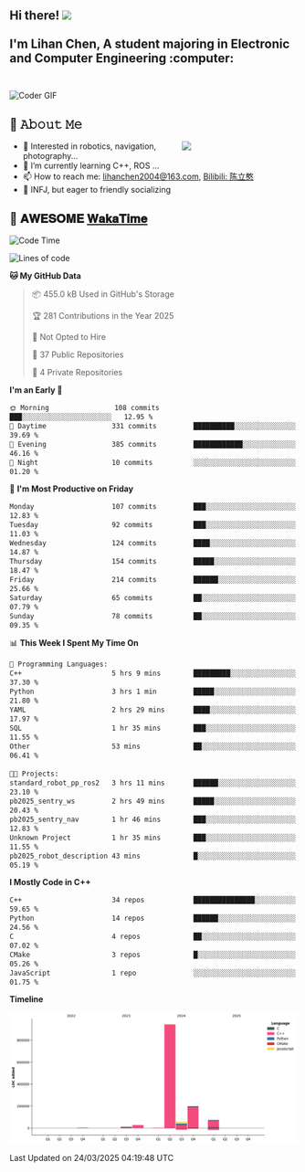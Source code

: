 <h2 align="left">
 <abc>
  <br>Hi there! <img src="https://user-images.githubusercontent.com/42378118/110234147-e3259600-7f4e-11eb-95be-0c4047144dea.gif" width="30"><br>
  <br> I'm Lihan Chen, A student majoring in Electronic and Computer Engineering :computer:<br>
  <br>
 </abc>
</h2>

<img align="center" src="https://media.giphy.com/media/SWoSkN6DxTszqIKEqv/giphy.gif" alt="Coder GIF" width="500">

## :book: 𝙰𝚋𝚘𝚞𝚝 𝙼𝚎

<img align="right" width="40%" src="https://github-readme-stats.vercel.app/api?username=LihanChen2004&show_icons=true&icon_color=CE1D2D&text_color=718096&bg_color=ffffff&hide_title=true" />

- 🌟 Interested in robotics, navigation, photography...
- 🌱 I’m currently learning C++, ROS ... 
- 📫 How to reach me: lihanchen2004@163.com, [Bilibili: 陈立憨](https://space.bilibili.com/170786212)
- 👯 INFJ, but eager to friendly socializing

## 📜 𝐀𝐖𝐄𝐒𝐎𝐌𝐄 [𝐖𝐚𝐤𝐚𝐓𝐢𝐦𝐞](https://github.com/anmol098/waka-readme-stats)

<!--START_SECTION:waka-->
![Code Time](http://img.shields.io/badge/Code%20Time-983%20hrs%2038%20mins-blue)

![Lines of code](https://img.shields.io/badge/From%20Hello%20World%20I%27ve%20Written-1.3%20million%20lines%20of%20code-blue)

**🐱 My GitHub Data** 

> 📦 455.0 kB Used in GitHub's Storage 
 > 
> 🏆 281 Contributions in the Year 2025
 > 
> 🚫 Not Opted to Hire
 > 
> 📜 37 Public Repositories 
 > 
> 🔑 4 Private Repositories 
 > 
**I'm an Early 🐤** 

```text
🌞 Morning                108 commits         ███░░░░░░░░░░░░░░░░░░░░░░   12.95 % 
🌆 Daytime                331 commits         ██████████░░░░░░░░░░░░░░░   39.69 % 
🌃 Evening                385 commits         ████████████░░░░░░░░░░░░░   46.16 % 
🌙 Night                  10 commits          ░░░░░░░░░░░░░░░░░░░░░░░░░   01.20 % 
```
📅 **I'm Most Productive on Friday** 

```text
Monday                   107 commits         ███░░░░░░░░░░░░░░░░░░░░░░   12.83 % 
Tuesday                  92 commits          ███░░░░░░░░░░░░░░░░░░░░░░   11.03 % 
Wednesday                124 commits         ████░░░░░░░░░░░░░░░░░░░░░   14.87 % 
Thursday                 154 commits         █████░░░░░░░░░░░░░░░░░░░░   18.47 % 
Friday                   214 commits         ██████░░░░░░░░░░░░░░░░░░░   25.66 % 
Saturday                 65 commits          ██░░░░░░░░░░░░░░░░░░░░░░░   07.79 % 
Sunday                   78 commits          ██░░░░░░░░░░░░░░░░░░░░░░░   09.35 % 
```


📊 **This Week I Spent My Time On** 

```text
💬 Programming Languages: 
C++                      5 hrs 9 mins        █████████░░░░░░░░░░░░░░░░   37.30 % 
Python                   3 hrs 1 min         █████░░░░░░░░░░░░░░░░░░░░   21.80 % 
YAML                     2 hrs 29 mins       ████░░░░░░░░░░░░░░░░░░░░░   17.97 % 
SQL                      1 hr 35 mins        ███░░░░░░░░░░░░░░░░░░░░░░   11.55 % 
Other                    53 mins             ██░░░░░░░░░░░░░░░░░░░░░░░   06.41 % 

🐱‍💻 Projects: 
standard_robot_pp_ros2   3 hrs 11 mins       ██████░░░░░░░░░░░░░░░░░░░   23.10 % 
pb2025_sentry_ws         2 hrs 49 mins       █████░░░░░░░░░░░░░░░░░░░░   20.43 % 
pb2025_sentry_nav        1 hr 46 mins        ███░░░░░░░░░░░░░░░░░░░░░░   12.83 % 
Unknown Project          1 hr 35 mins        ███░░░░░░░░░░░░░░░░░░░░░░   11.55 % 
pb2025_robot_description 43 mins             █░░░░░░░░░░░░░░░░░░░░░░░░   05.19 % 
```

**I Mostly Code in C++** 

```text
C++                      34 repos            ███████████████░░░░░░░░░░   59.65 % 
Python                   14 repos            ██████░░░░░░░░░░░░░░░░░░░   24.56 % 
C                        4 repos             ██░░░░░░░░░░░░░░░░░░░░░░░   07.02 % 
CMake                    3 repos             █░░░░░░░░░░░░░░░░░░░░░░░░   05.26 % 
JavaScript               1 repo              ░░░░░░░░░░░░░░░░░░░░░░░░░   01.75 % 
```



**Timeline**

![Lines of Code chart](https://raw.githubusercontent.com/LihanChen2004/LihanChen2004/main/assets/bar_graph.png)


 Last Updated on 24/03/2025 04:19:48 UTC
<!--END_SECTION:waka-->

<!--
**LihanChen2004/LihanChen2004** is a ✨ _special_ ✨ repository because its `README.md` (this file) appears on your GitHub profile.

Here are some ideas to get you started:

- 🔭 I’m currently working on ...
- 🌱 I’m currently learning ...
- 👯 I’m looking to collaborate on ...
- 🤔 I’m looking for help with ...
- 💬 Ask me about ...
- 📫 How to reach me: ...
- 😄 Pronouns: ...
- ⚡ Fun fact: ...
-->
